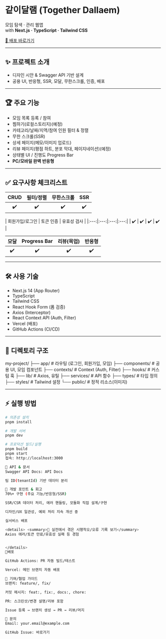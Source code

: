 # 같이달램 (Together Dallaem)

모임 탐색 · 관리 웹앱  
with **Next.js · TypeScript · Tailwind CSS**

[🚀 배포 바로가기](https://gathr-six.vercel.app/)

---

## ✨ 프로젝트 소개

- 디자인 시안 & Swagger API 기반 설계
- 공용 UI, 반응형, SSR, 모달, 무한스크롤, 인증, 배포

---

## 🏆 주요 기능

- 모임 목록 등록 / 참여
- 찜하기(로컬스토리지)(예정)
- 카테고리/날짜/지역/참여 인원 필터 & 정렬
- 무한 스크롤(SSR)
- 상세 페이지(메모/이미지 업로드)
- 리뷰 페이지(평점 하트, 분포 막대, 페이지네이션)(예정)
- 상태별 UI / 진행도 Progress Bar
- **PC/모바일 완벽 반응형**

---

## ✅ 요구사항 체크리스트

| CRUD | 필터/정렬 | 무한스크롤 | SSR |
| :--: | :------: | :--------: | :-: |
|  ✔️  |   ✔️     |    ✔️      | ✔️  |

| 회원가입/로그인 | 토큰 인증 | 유효성 검사 |
|:---:|:---:|:---:|:---:|
| ✔️  | ✔️  | ✔️  | ✔️  |

| 모달 | Progress Bar | 리뷰(목업) | 반응형 |
|:---:|:---:|:---:|:---:|
| ✔️  | ✔️  | ✔️  | ✔️  |

---

## 🛠️ 사용 기술

- Next.js 14 (App Router)
- TypeScript
- Tailwind CSS
- React Hook Form (폼 검증)
- Axios (Interceptor)
- React Context API (Auth, Filter)
- Vercel (배포)
- GitHub Actions (CI/CD)

---

## 📂 디렉토리 구조

my-project/
├── app/ # 라우팅 (로그인, 회원가입, 모임)
├── components/ # 공용 UI, 모임 컴포넌트
├── contexts/ # Context (Auth, Filter)
├── hooks/ # 커스텀 훅
├── lib/ # Axios, 유틸
├── services/ # API 함수
├── types/ # 타입 정의
├── styles/ # Tailwind 설정
└── public/ # 정적 리소스(이미지)

---

## ⚡️ 실행 방법

```bash
# 의존성 설치
pnpm install

# 개발 서버
pnpm dev

# 프로덕션 빌드/실행
pnpm build
pnpm start
접속: http://localhost:3000

📡 API & 문서
Swagger API Docs: API Docs

팀 ID(tenantId) 기반 데이터 분리

🏁 개발 포인트 & 회고
70%+ 구현 (주요 기능/반응형/SSR)

SSR/CSR 데이터 처리, 에러 핸들링, 모듈화 직접 설계/구현

디자인/UX 일관성, 예외 처리 지속 개선 중

실서비스 배포

<details> <summary>🔎 실전에서 겪은 시행착오/오류 기록 보기</summary>
Axios 에러/토큰 만료/유효성 실패 등 경험


</details>
🧪배포

GitHub Actions: PR 자동 빌드/테스트

Vercel: 메인 브랜치 자동 배포

🌱 기여/협업 가이드
브랜치: feature/, fix/

커밋 메시지: feat:, fix:, docs:, chore:

PR: 스크린샷/변경 설명/리뷰 포함

Issue 등록 → 브랜치 생성 → PR → 리뷰/머지

📨 문의
Email: your.email@example.com

GitHub Issue: 바로가기

